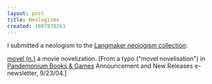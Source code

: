 ```yaml
---
layout: post
title: Neologisms
created: 1097870261
---
```

 I submitted a neologism to the [Langmaker neologism collection](http://www.langmaker.com/db/eng_a2z_index.htm):

[movel (n.)](http://www.langmaker.com/db/eng_movel.htm) a movie novelization.  [From a typo ("movel novelisation") in [Pandemonium Books & Games](http://pandemoniumbooks.com/) Announcement and New Releases e-newsletter, 9/23/04.]

